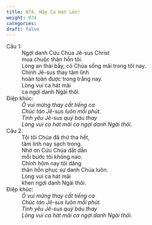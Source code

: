 ```yaml
---
title: 874. Hãy Ca Hát Lên!
weight: 874
categories: 
draft: false
---
```

<dl><dt>Câu 1:</dt><dd data-verse="1">Ngợi danh Cứu Chúa Jê-sus Christ <br/>mua chuộc thân hồn tôi. <br/>Lòng an thái bấy, có Chúa sống mãi trong tôi nay. <br/>Chính Jê-sus thay tâm linh <br/>hoàn toàn được trong trắng nay. <br/>Lòng vui ca hát mãi <br/>ca ngợi danh Ngài thôi. </dd><dt>Điệp khúc:</dt><dd data-chorus="1"><em>Ô vui mừng thay cất tiếng ca <br/>Chúc tán Jê-sus luôn mỗi phút. <br/>Tình yêu Jê-sus quý báu thay <br/>Lòng vui ca hát mãi ca ngợi danh Ngài thôi. </em></dd><dt>Câu 2:</dt><dd data-verse="2">Tội tôi Chúa đã thứ tha hết, <br/>tâm linh nay sạch trong. <br/>Nhờ ơn Cứu Chúa dắt dẫn <br/>mỗi bước tôi không nao. <br/>Chính hôm nay tôi dâng <br/>thân hồn phục sự danh Chúa luôn. <br/>Lòng vui ca hát mãi <br/>khen ngợi danh Ngài thôi. </dd><dt>Điệp khúc:</dt><dd data-chorus="1"><em>Ô vui mừng thay cất tiếng ca <br/>Chúc tán Jê-sus luôn mỗi phút. <br/>Tình yêu Jê-sus quý báu thay <br/>Lòng vui ca hát mãi ca ngợi danh Ngài thôi. </em></dd></dl>